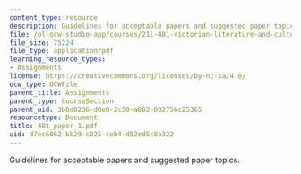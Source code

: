 ```yaml
---
content_type: resource
description: Guidelines for acceptable papers and suggested paper topics.
file: /ol-ocw-studio-app/courses/21l-481-victorian-literature-and-culture-spring-2003/d7ec6062bb29c025ceb4d52ed5c8b322_481_paper_1.pdf
file_size: 75224
file_type: application/pdf
learning_resource_types:
- Assignments
license: https://creativecommons.org/licenses/by-nc-sa/4.0/
ocw_type: OCWFile
parent_title: Assignments
parent_type: CourseSection
parent_uid: 3b8d0236-d0e0-2c50-a882-082756c25365
resourcetype: Document
title: 481_paper_1.pdf
uid: d7ec6062-bb29-c025-ceb4-d52ed5c8b322
---
```

Guidelines for acceptable papers and suggested paper topics.